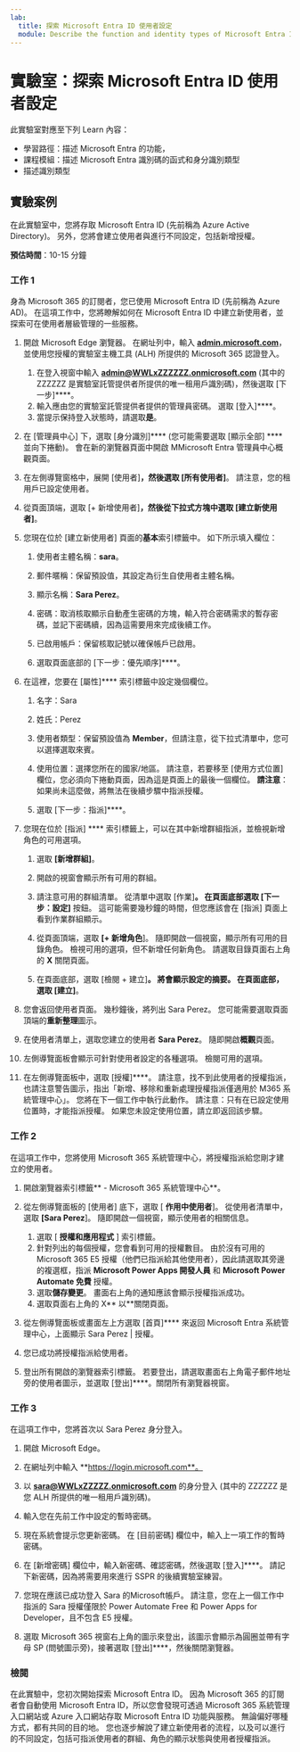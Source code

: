 ```yaml
---
lab:
  title: 探索 Microsoft Entra ID 使用者設定
  module: Describe the function and identity types of Microsoft Entra ID
---
```


# 實驗室：探索 Microsoft Entra ID 使用者設定

此實驗室對應至下列 Learn 內容：

- 學習路徑：描述 Microsoft Entra 的功能，
- 課程模組：描述 Microsoft Entra 識別碼的函式和身分識別類型
- 描述識別類型

## 實驗案例

在此實驗室中，您將存取 Microsoft Entra ID (先前稱為 Azure Active Directory)。  另外，您將會建立使用者與進行不同設定，包括新增授權。  

**預估時間**：10-15 分鐘

### 工作 1

身為 Microsoft 365 的訂閱者，您已使用 Microsoft Entra ID (先前稱為 Azure AD)。  在這項工作中，您將瞭解如何在 Microsoft Entra ID 中建立新使用者，並探索可在使用者層級管理的一些服務。

1. 開啟 Microsoft Edge 瀏覽器。 在網址列中，輸入 **[admin.microsoft.com](https://admin.microsoft.com)**，並使用您授權的實驗室主機工具 (ALH) 所提供的 Microsoft 365 認證登入。
    1. 在登入視窗中輸入 **admin@WWLxZZZZZZ.onmicrosoft.com** (其中的 ZZZZZZ 是實驗室託管提供者所提供的唯一租用戶識別碼)，然後選取 [下一步]****。
    1. 輸入應由您的實驗室託管提供者提供的管理員密碼。 選取 [登入]****。
    1. 當提示保持登入狀態時，請選取**是**。

1. 在 [管理員中心] 下，選取 [身分識別]**** (您可能需要選取 [顯示全部] **** 並向下捲動)。  會在新的瀏覽器頁面中開啟 MMicrosoft Entra 管理員中心概觀頁面。

1. 在左側導覽窗格中，展開 [使用者]****，然後選取 [所有使用者]****。 請注意，您的租用戶已設定使用者。

1. 從頁面頂端，選取 [+ 新增使用者]****，然後從下拉式方塊中選取 [建立新使用者]****。

1. 您現在位於  [建立新使用者] 頁面的**基本**索引標籤中。 如下所示填入欄位：
    1. 使用者主體名稱：**sara**。

    1. 郵件暱稱：保留預設值，其設定為衍生自使用者主體名稱。

    1. 顯示名稱：**Sara Perez**。

    1. 密碼：取消核取顯示自動產生密碼的方塊，輸入符合密碼需求的暫存密碼，並記下密碼續，因為這需要用來完成後續工作。

    1. 已啟用帳戶：保留核取記號以確保帳戶已啟用。

    1. 選取頁面底部的 [下一步：優先順序]****。

1. 在這裡，您要在 [屬性]**** 索引標籤中設定幾個欄位。

    1. 名字：Sara

    1. 姓氏：Perez

    1. 使用者類型：保留預設值為 **Member**，但請注意，從下拉式清單中，您可以選擇選取來賓。

    1. 使用位置：選擇您所在的國家/地區。  請注意，若要移至 [使用方式位置] 欄位，您必須向下捲動頁面，因為這是頁面上的最後一個欄位。  **請注意**：如果尚未這麼做，將無法在後續步驟中指派授權。

    1. 選取 [下一步：指派]****。

1. 您現在位於 [指派] **** 索引標籤上，可以在其中新增群組指派，並檢視新增角色的可用選項。

    1. 選取 **[新增群組]**。

    1. 開啟的視窗會顯示所有可用的群組。  

    1. 請注意可用的群組清單。  從清單中選取 [作業]****。  在頁面底部選取 [下一步：設定]**** 按鈕。  這可能需要幾秒鐘的時間，但您應該會在 [指派] 頁面上看到作業群組顯示。

    1. 從頁面頂端，選取 **[+ 新增角色**]。  隨即開啟一個視窗，顯示所有可用的目錄角色。  檢視可用的選項，但不新增任何新角色。  請選取目錄頁面右上角的 **X** 關閉頁面。
    1. 在頁面底部，選取 [檢閱 + 建立]****。 將會顯示設定的摘要。  在頁面底部，選取 [建立]****。

1. 您會返回使用者頁面。  幾秒鐘後，將列出 Sara Perez。  您可能需要選取頁面頂端的**重新整理**圖示。

1. 在使用者清單上，選取您建立的使用者 **Sara Perez**。  隨即開啟**概觀**頁面。

1. 左側導覽面板會顯示可針對使用者設定的各種選項。 檢閱可用的選項。

1. 在左側導覽面板中，選取 [授權]****。  請注意，找不到此使用者的授權指派，也請注意警告圖示，指出「新增、移除和重新處理授權指派僅適用於 M365 系統管理中心」。  您將在下一個工作中執行此動作。  請注意：只有在已設定使用位置時，才能指派授權。 如果您未設定使用位置，請立即返回該步驟。

### 工作 2

在這項工作中，您將使用 Microsoft 365 系統管理中心，將授權指派給您剛才建立的使用者。

1. 開啟瀏覽器索引標籤** - Microsoft 365 系統管理中心**。

1. 從左側導覽面板的 [使用者] 底下，選取 [ **作用中使用者**]。  從使用者清單中，選取 **[Sara Perez**]。  隨即開啟一個視窗，顯示使用者的相關信息。  

    1. 選取 [ **授權和應用程式** ] 索引標籤。
    1. 針對列出的每個授權，您會看到可用的授權數目。  由於沒有可用的Microsoft 365 E5 授權（他們已指派給其他使用者），因此請選取其旁邊的複選框，指派 **Microsoft Power Apps 開發人員** 和 **Microsoft Power Automate 免費** 授權。
    1. 選取**儲存變更**。 畫面右上角的通知應該會顯示授權指派成功。
    1. 選取頁面右上角的 X** 以**關閉頁面。

1. 從左側導覽面板或畫面左上方選取 [首頁]**** 來返回 Microsoft Entra 系統管理中心，上面顯示 Sara Perez | 授權。

1. 您已成功將授權指派給使用者。

1. 登出所有開啟的瀏覽器索引標籤。 若要登出，請選取畫面右上角電子郵件地址旁的使用者圖示，並選取 [登出]****。關閉所有瀏覽器視窗。

### 工作 3

在這項工作中，您將首次以 Sara Perez 身分登入。

1. 開啟 Microsoft Edge。

2. 在網址列中輸入 **https://login.microsoft.com**。

3. 以 **sara@WWLxZZZZZ.onmicrosoft.com** 的身分登入 (其中的 ZZZZZZ 是您 ALH 所提供的唯一租用戶識別碼)。
4. 輸入您在先前工作中設定的暫時密碼。

5. 現在系統會提示您更新密碼。 在 [目前密碼] 欄位中，輸入上一項工作的暫時密碼。

6. 在 [新增密碼] 欄位中，輸入新密碼、確認密碼，然後選取 [登入]****。  請記下新密碼，因為將需要用來進行 SSPR 的後續實驗室練習。

7. 您現在應該已成功登入 Sara 的Microsoft帳戶。  請注意，您在上一個工作中指派的 Sara 授權僅限於 Power Automate Free 和 Power Apps for Developer，且不包含 E5 授權。

8. 選取 Microsoft 365 視窗右上角的圖示來登出，該圖示會顯示為圓圈並帶有字母 SP (問號圖示旁)，接著選取 [登出]****，然後關閉瀏覽器。

### 檢閱

在此實驗中，您初次開始探索 Microsoft Entra ID。 因為 Microsoft 365 的訂閱者會自動使用 Microsoft Entra ID，所以您會發現可透過 Microsoft 365 系統管理入口網站或 Azure 入口網站存取 Microsoft Entra ID 功能與服務。  無論偏好哪種方式，都有共同的目的地。  您也逐步解說了建立新使用者的流程，以及可以進行的不同設定，包括可指派使用者的群組、角色的顯示狀態與使用者授權指派。
